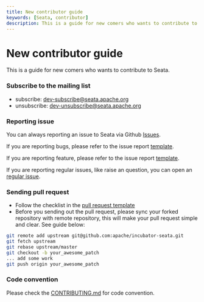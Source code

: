```yaml
---
title: New contributor guide
keywords: [Seata, contributor]
description: This is a guide for new comers who wants to contribute to Seata.
---
```


# New contributor guide

This is a guide for new comers who wants to contribute to Seata.

### Subscribe to the mailing list

- subscribe: dev-subscribe@seata.apache.org
- unsubscribe: dev-unsubscribe@seata.apache.org

### Reporting issue

You can always reporting an issue to Seata via Github [Issues](https://github.com/apache/incubator-seata/issues).

If you are reporting bugs, please refer to the issue report [template](https://github.com/apache/incubator-seata/issues/new?template=BUG_REPORT.md).

If you are reporting feature, please refer to the issue report [template](https://github.com/apache/incubator-seata/issues/new?template=FEATURE_REQUEST.md).

If you are reporting regular issues, like raise an question, you can open an [regular issue](https://github.com/apache/incubator-seata/issues/new).

### Sending pull request

* Follow the checklist in the [pull request template](https://github.com/apache/incubator-seata/blob/develop/.github/PULL_REQUEST_TEMPLATE.md)
* Before you sending out the pull request, please sync your forked repository with remote repository, this will make your pull request simple and clear. See guide below:

```sh
git remote add upstream git@github.com:apache/incubator-seata.git
git fetch upstream
git rebase upstream/master
git checkout -b your_awesome_patch
... add some work
git push origin your_awesome_patch
```

### Code convention

Please check the [CONTRIBUTING.md](https://github.com/apache/incubator-seata/blob/develop/CONTRIBUTING.md) for code convention.
